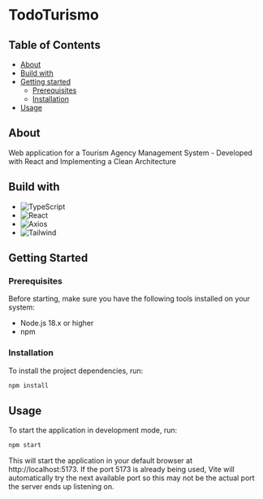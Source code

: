 # TodoTurismo
## Table of Contents

- [About](#about)
- [Build with](#build-with)
- [Getting started](#getting-started)
  - [Prerequisites](#prerequisites)
  - [Installation](#installation)
- [Usage](#usage)


## About
Web application for a Tourism Agency Management System - Developed with React and Implementing a Clean Architecture

## Build with
* ![TypeScript][TypeScript]
* ![React][React.js]
* ![Axios][Axios]
* ![Tailwind][Tailwind]


## Getting Started
### Prerequisites

Before starting, make sure you have the following tools installed on your system:

- Node.js 18.x or higher
- npm

### Installation

To install the project dependencies, run:

```bash
npm install
```
## Usage

To start the application in development mode, run:

```bash
npm start
```

This will start the application in your default browser at http://localhost:5173.
If the port 5173 is already being used, Vite will automatically try the next available port so this may not be the actual port the server ends up listening on.

[React.js]: https://img.shields.io/badge/React-20232A?style=for-the-badge&logo=react&logoColor=61DAFB
[TypeScript]: https://img.shields.io/badge/TypeScript-20232A?style=for-the-badge&logo=typescript&logoColor=61DAFB
[Axios]: https://img.shields.io/badge/Axios-20232A?style=for-the-badge&logo=axios&logoColor=61DAFB
[Tailwind]: https://img.shields.io/badge/Tailwind-20232A?style=for-the-badge&logo=tailwindcss&logoColor=61DAFB